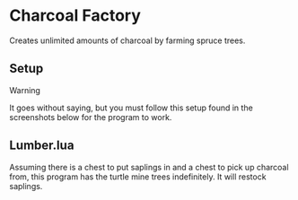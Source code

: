 # Charcoal Factory

Creates unlimited amounts of charcoal by farming spruce trees.

## Setup

> [!WARNING]
> It goes without saying, but you must follow this setup found in the screenshots below for the program to work.



## Lumber.lua

Assuming there is a chest to put saplings in and a chest to pick up charcoal from, this program has the turtle mine trees indefinitely. It will restock saplings.
